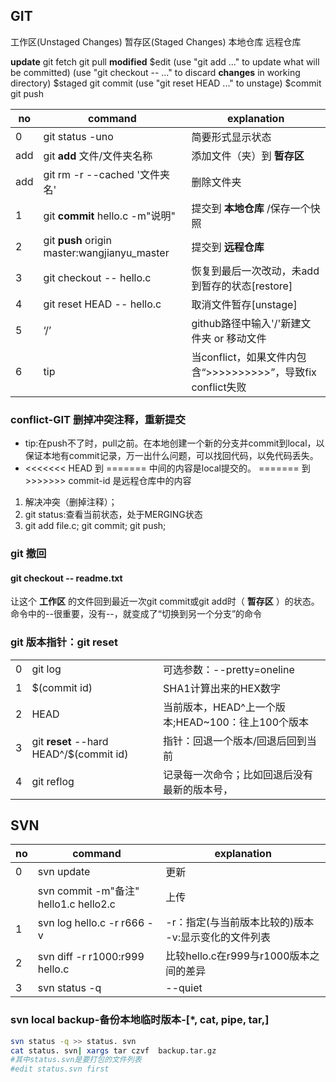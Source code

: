 ## GIT
工作区\(Unstaged Changes\)
暂存区\(Staged Changes\)
本地仓库
远程仓库

**update**
git fetch
git pull
**modified**
$edit	  	(use "git add <file>..." to update what will be committed)
		(use "git checkout -- <file>..." to discard **changes** in working directory)
$staged	  	git commit
		(use "git reset HEAD <file>..." to unstage)
$commit		git push


no|command|explanation
--|--|--
0|git status -uno|简要形式显示状态
add|git **add** 文件/文件夹名称|添加文件（夹）到 **暂存区**
add|git rm -r --cached '文件夹名'|删除文件夹
1|git **commit** hello.c -m"说明"|提交到 **本地仓库** \/保存一个快照
2|git **push** origin master:wangjianyu_master|提交到 **远程仓库**
3|git checkout -- hello.c|恢复到最后一次改动，未add到暂存的状态[restore]
4|git reset HEAD -- hello.c|取消文件暂存[unstage]
5|‘/’|github路径中输入'/'新建文件夹 or 移动文件
|6|tip|当conflict，如果文件内包含“>>>>>>>>>>”，导致fix conflict失败|

### conflict-GIT 删掉冲突注释，重新提交
- tip:在push不了时，pull之前。在本地创建一个新的分支并commit到local，以保证本地有commit记录，万一出什么问题，可以找回代码，以免代码丢失。
- <<<<<<< HEAD 到 ======= 中间的内容是local提交的。
======= 到 >>>>>>> commit-id 是远程仓库中的内容
1) 解决冲突（删掉注释）；
2) git status:查看当前状态，处于MERGING状态
3) git add file.c; git commit; git push;

### git 撤回
#### git checkout -- readme.txt
让这个 **工作区** 的文件回到最近一次git commit或git add时（ **暂存区** ）的状态。\
命令中的--很重要，没有--，就变成了“切换到另一个分支”的命令

### git 版本指针：git reset
||||
|--|--|--|
|0|git log|可选参数：\-\-pretty=oneline|
|1|$\(commit id\)|SHA1计算出来的HEX数字|
|2|HEAD|当前版本，HEAD^上一个版本;HEAD~100：往上100个版本|
|3|git **reset** --hard HEAD^/$\(commit id\)|指针：回退一个版本/回退后回到当前|
|4|git reflog|记录每一次命令；比如回退后没有最新的版本号，|

## SVN
|no|command|explanation|
|--|--|--|
|0|svn update|更新|
||svn commit -m"备注" hello1.c hello2.c|上传|
|1|svn log hello.c -r r666 -v|-r：指定(与当前版本比较的)版本 -v:显示变化的文件列表|
|2|svn diff -r r1000:r999 hello.c|比较hello.c在r999与r1000版本之间的差异|
|3|svn status -q|--quiet|

### svn local backup-备份本地临时版本-\[*, cat, pipe, tar,\]
```bash
svn status -q >> status. svn
cat status. svn| xargs tar czvf  backup.tar.gz
#其中status.svn是要打包的文件列表
#edit status.svn first
```

